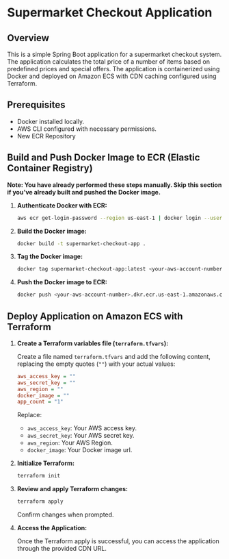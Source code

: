 # Supermarket Checkout Application

## Overview

This is a simple Spring Boot application for a supermarket checkout system. The application calculates the total price of a number of items based on predefined prices and special offers. The application is containerized using Docker and deployed on Amazon ECS with CDN caching configured using Terraform.

## Prerequisites

- Docker installed locally.
- AWS CLI configured with necessary permissions.
- New ECR Repository

## Build and Push Docker Image to ECR (Elastic Container Registry)

**Note: You have already performed these steps manually. Skip this section if you've already built and pushed the Docker image.**

1. **Authenticate Docker with ECR:**

   ```bash
   aws ecr get-login-password --region us-east-1 | docker login --username AWS --password-stdin <your-aws-account-number>.dkr.ecr.us-east-1.amazonaws.com
   ```

2. **Build the Docker image:**

   ```bash
   docker build -t supermarket-checkout-app .
   ```

3. **Tag the Docker image:**

   ```bash
   docker tag supermarket-checkout-app:latest <your-aws-account-number>.dkr.ecr.us-east-1.amazonaws.com/supermarket-checkout:latest
   ```

4. **Push the Docker image to ECR:**

   ```bash
   docker push <your-aws-account-number>.dkr.ecr.us-east-1.amazonaws.com/supermarket-checkout:latest
   ```

## Deploy Application on Amazon ECS with Terraform

1. **Create a Terraform variables file (`terraform.tfvars`):**

   Create a file named `terraform.tfvars` and add the following content, replacing the empty quotes (`""`) with your actual values:

   ```ini
   aws_access_key = ""
   aws_secret_key = ""
   aws_region = ""
   docker_image = ""
   app_count = "1"
   ```

   Replace:
   - `aws_access_key`: Your AWS access key.
   - `aws_secret_key`: Your AWS secret key.
   - `aws_region`: Your AWS Region.
   - `docker_image`: Your Docker image url.

2. **Initialize Terraform:**

   ```bash
   terraform init
   ```

3. **Review and apply Terraform changes:**

   ```bash
   terraform apply
   ```

   Confirm changes when prompted.

4. **Access the Application:**

   Once the Terraform apply is successful, you can access the application through the provided CDN URL.